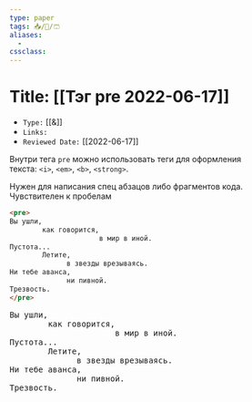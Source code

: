 ```yaml
---
type: paper
tags: 📥️/📜️/🩳
aliases:
  - 
cssclass: 
---
```




# Title: **[[Тэг pre 2022-06-17]]**
- `Type:` [[&]]
- `Links:`
- `Reviewed Date:` [[2022-06-17]]

Внутри тега `pre` можно использовать теги для оформления текста: `<i>`, `<em>`, `<b>`, `<strong>`.

Нужен для написания спец абзацов либо фрагментов кода. Чувствителен к пробелам


```html
<pre>
Вы ушли,
        как говорится,
                      в мир в иной.
Пустота...
        Летите,
              в звезды врезываясь.
Ни тебе аванса,
              ни пивной.
Трезвость.
</pre>
```
<pre>
Вы ушли,
        как говорится,
                      в мир в иной.
Пустота...
        Летите,
              в звезды врезываясь.
Ни тебе аванса,
              ни пивной.
Трезвость.
</pre>

